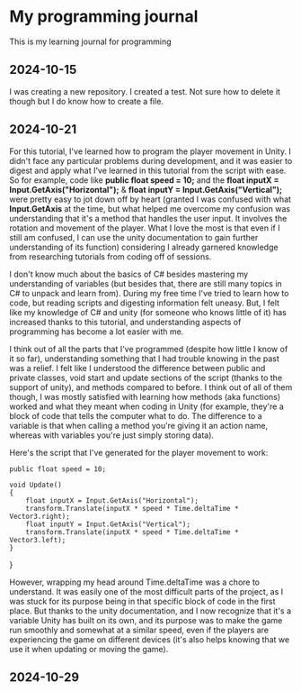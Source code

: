 # My programming journal 
This is my learning journal for programming

## 2024-10-15

I was creating a new repository. I created a test. Not sure how to delete it though but I do know how to create a file.

## 2024-10-21

For this tutorial, I've learned how to program the player movement in Unity. I didn't face any particular problems during development, and it was easier to digest and apply what I've learned in this tutorial from the script with ease. So for example, code like **public float speed = 10;** and the **float inputX = Input.GetAxis("Horizontal");** & **float inputY = Input.GetAxis("Vertical");** were pretty easy to jot down off by heart (granted I was confused with what **Input.GetAxis** at the time, but what helped me overcome my confusion was understanding that it's a method that handles the user input. It involves the rotation and movement of the player. What I love the most is that even if I still am confused, I can use the unity documentation to gain further understanding of its function) considering I already garnered knowledge from researching tutorials from coding off of sessions.

I don't know much about the basics of C# besides mastering my understanding of variables (but besides that, there are still many topics in C# to unpack and learn from). During my free time I've tried to learn how to code, but reading scripts and digesting information felt uneasy. But, I felt like my knowledge of C# and unity (for someone who knows little of it) has increased thanks to this tutorial, and understanding aspects of programming has become a lot easier with me.

I think out of all the parts that I've programmed (despite how little I know of it so far), understanding something that I had trouble knowing in the past was a relief. I felt like I understood the difference between public and private classes, void start and update sections of the script (thanks to the support of unity), and methods compared to before. I think out of all of them though, I was mostly satisfied with learning how methods (aka functions) worked and what they meant when coding in Unity (for example, they're a block of code that tells the computer what to do. The difference to a variable is that when calling a method you're giving it an action name, whereas with variables you're just simply storing data).

Here's the script that I've generated for the player movement to work:


    public float speed = 10;

    void Update()
    {
        float inputX = Input.GetAxis("Horizontal");
        transform.Translate(inputX * speed * Time.deltaTime * Vector3.right);
        float inputY = Input.GetAxis("Vertical");
        transform.Translate(inputX * speed * Time.deltaTime * Vector3.left);
    }
}

However, wrapping my head around Time.deltaTime was a chore to understand. It was easily one of the most difficult parts of the project, as I was stuck for its purpose being in that specific block of code in the first place. But thanks to the unity documentation, and I now recognize that it's a variable Unity has built on its own, and its purpose was to make the game run smoothly and somewhat at a similar speed, even if the players are experiencing the game on different devices (it's also helps knowing that we use it when updating or moving the game).


## 2024-10-29
